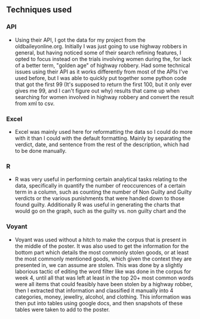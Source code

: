 ## Techniques used
### API
- Using their API, I got the data for my project from the oldbaileyonline.org. Initially I was just going to use highway robbers in general, but having noticed some of their search refining features, I opted to focus instead on the trials involving women during the, for lack of a better term, "golden age" of highway robbery. Had some technical issues using their API as it works differently from most of the APIs I've used before, but I was able to quickly put together some python code that got the first 99 (It's supposed to return the first 100, but it only ever gives me 99, and I can't figure out why) results that came up when searching for women involved in highway robbery and convert the result from xml to csv. 
### Excel
- Excel was mainly used here for reformatting the data so I could do more with it than I could with the default formatting. Mainly by separating the verdict, date, and sentence from the rest of the description, which had to be done manually. 
### R
- R was very useful in performing certain analytical tasks relating to the data, specifically in quantify the number of reoccurences of a certain term in a column, such as counting the number of Non Guilty and Guilty verdicts or the various punishments that were handed down to those found guilty. Additionally R was useful in generating the charts that would go on the graph, such as the guilty vs. non guilty chart and the  
### Voyant
- Voyant was used without a hitch to make the corpus that is present in the middle of the poster. It was also used to get the information for the bottom part which details the most commonly stolen goods, or at least the most commonly mentioned goods, which given the context they are presented in, we can assume are stolen. This was done by a slightly laborious tactic of editing the word filter like was done in the corpus for week 4, until all that was left at least in the top 20+ most common words were all items that could feasibly have been stolen by a highway robber, then I extracted that information and classified it manually into 4 categories, money, jewellry, alcohol, and clothing. This information was then put into tables using google docs, and then snapshots of these tables were taken to add to the poster. 

